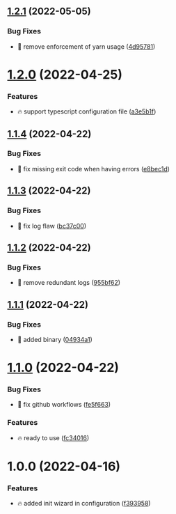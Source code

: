 ## [1.2.1](https://github.com/Vinyl-Depository/Inflint/compare/v1.2.0...v1.2.1) (2022-05-05)


### Bug Fixes

* 🐞 remove enforcement of yarn usage ([4d95781](https://github.com/Vinyl-Depository/Inflint/commit/4d9578161cc14ca4cc09388cdf3129a2aaa3de75))

# [1.2.0](https://github.com/Vinyl-Depository/Inflint/compare/v1.1.4...v1.2.0) (2022-04-25)


### Features

* 🔥 support typescript configuration file ([a3e5b1f](https://github.com/Vinyl-Depository/Inflint/commit/a3e5b1fb18f233d1533b6ea55bbd9354de2ef1b6))

## [1.1.4](https://github.com/Vinyl-Depository/Inflint/compare/v1.1.3...v1.1.4) (2022-04-22)


### Bug Fixes

* 🐞 fix missing exit code when having errors ([e8bec1d](https://github.com/Vinyl-Depository/Inflint/commit/e8bec1d09295049329e9c24c15101f2f893a134c))

## [1.1.3](https://github.com/Vinyl-Depository/Inflint/compare/v1.1.2...v1.1.3) (2022-04-22)


### Bug Fixes

* 🐞 fix log flaw ([bc37c00](https://github.com/Vinyl-Depository/Inflint/commit/bc37c00b6ee167c8cea3498c79f510039367c427))

## [1.1.2](https://github.com/Vinyl-Depository/Inflint/compare/v1.1.1...v1.1.2) (2022-04-22)


### Bug Fixes

* 🐞 remove redundant logs ([955bf62](https://github.com/Vinyl-Depository/Inflint/commit/955bf62dbf8b2c562e653ad3800add9073741472))

## [1.1.1](https://github.com/Vinyl-Depository/Inflint/compare/v1.1.0...v1.1.1) (2022-04-22)


### Bug Fixes

* 🐞 added binary ([04934a1](https://github.com/Vinyl-Depository/Inflint/commit/04934a1161d7d2a52076cd8aab6a8211b8cf8adb))

# [1.1.0](https://github.com/Vinyl-Depository/Inflint/compare/v1.0.0...v1.1.0) (2022-04-22)


### Bug Fixes

* 🐞 fix github workflows ([fe5f663](https://github.com/Vinyl-Depository/Inflint/commit/fe5f6634b5cd26c0092dd7c365d9c1f6d6a1eea1))


### Features

* 🔥 ready to use ([fc34016](https://github.com/Vinyl-Depository/Inflint/commit/fc340160c9fa0838475f38e0b500eef21e364f5b))

# 1.0.0 (2022-04-16)


### Features

* 🔥 added init wizard in configuration ([f393958](https://github.com/Vinyl-Depository/Inflint/commit/f3939585d6762b016e988d3f73a62b4935cf7929))
